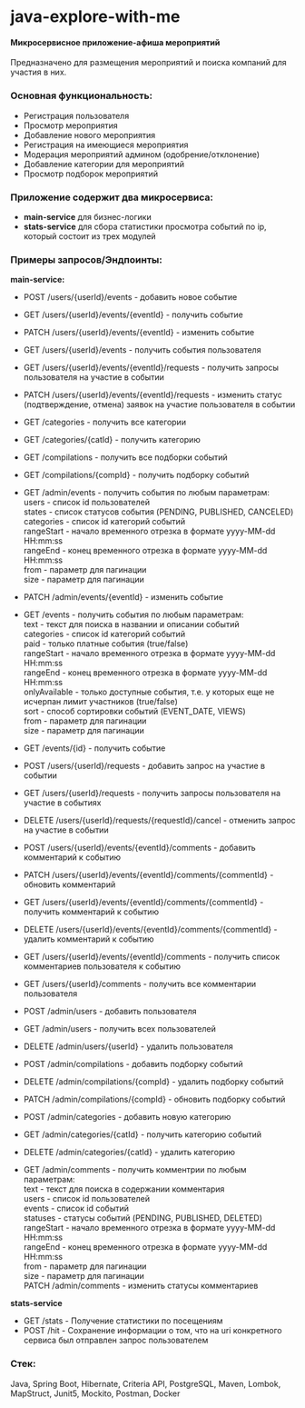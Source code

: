 # java-explore-with-me
#### Микросервисное приложение-афиша мероприятий

Предназначено для размещения мероприятий и поиска компаний для участия в них. 

### Основная функциональность:  
* Регистрация пользователя
* Просмотр мероприятия  
* Добавление нового мероприятия  
* Регистрация на имеющиеся мероприятия   
* Модерация мероприятий админом (одобрение/отклонение)  
* Добавление категории для мероприятий  
* Просмотр подборок мероприятий  

### Приложение содержит два микросервиса:

* **main-service** для бизнес-логики
* **stats-service** для сбора статистики просмотра событий по ip, который состоит из трех модулей

### Примеры запросов/Эндпоинты:  
**main-service:**  
+ POST /users/{userId}/events - добавить новое событие  
+ GET /users/{userId}/events/{eventId} - получить событие  
+ PATCH /users/{userId}/events/{eventId} - изменить событие  
+ GET /users/{userId}/events - получить события пользователя  
+ GET /users/{userId}/events/{eventId}/requests - получить запросы пользователя на участие в событии  
+ PATCH /users/{userId}/events/{eventId}/requests - изменить статус (подтверждение, отмена) заявок на участие пользователя в событии  

+ GET /categories - получить все категории  
+ GET /categories/{catId} - получить категорию  

+ GET /compilations - получить все подборки событий  
+ GET /compilations/{compId} - получить подборку событий  

+ GET /admin/events - получить события по любым параметрам:  
        users - список id пользователей  
        states - список статусов события (PENDING, PUBLISHED, CANCELED)  
        categories - список id категорий событий  
        rangeStart - начало временного отрезка в формате yyyy-MM-dd HH:mm:ss  
        rangeEnd - конец временного отрезка в формате yyyy-MM-dd HH:mm:ss  
        from - параметр для пагинации  
        size - параметр для пагинации  
+ PATCH /admin/events/{eventId} - изменить событие  

+ GET /events - получить события по любым параметрам:  
        text - текст для поиска в названии и описании событий  
        categories - список id категорий событий  
        paid - только платные события (true/false)  
        rangeStart - начало временного отрезка в формате yyyy-MM-dd HH:mm:ss  
        rangeEnd - конец временного отрезка в формате yyyy-MM-dd HH:mm:ss  
        onlyAvailable - только доступные события, т.е. у которых еще не исчерпан лимит участников (true/false)  
        sort - способ сортировки событий (EVENT_DATE, VIEWS)  
        from - параметр для пагинации  
        size - параметр для пагинации  
+ GET /events/{id} - получить событие  

+ POST /users/{userId}/requests - добавить запрос на участие в событии  
+ GET /users/{userId}/requests - получить запросы пользователя на участие в событиях  
+ DELETE /users/{userId}/requests/{requestId}/cancel - отменить запрос на участие в событии  

+ POST /users/{userId}/events/{eventId}/comments - добавить комментарий к событию  
+ PATCH /users/{userId}/events/{eventId}/comments/{commentId} - обновить комментарий  
+ GET /users/{userId}/events/{eventId}/comments/{commentId} - получить комментарий к событию  
+ DELETE /users/{userId}/events/{eventId}/comments/{commentId} - удалить комментарий к событию  
+ GET /users/{userId}/events/{eventId}/comments - получить список комментариев пользователя к событию  
+ GET /users/{userId}/comments - получить все комментарии пользователя  

+ POST /admin/users - добавить пользователя  
+ GET /admin/users - получить всех пользователей  
+ DELETE /admin/users/{userId} - удалить пользователя  
+ POST /admin/compilations - добавить подборку событий  
+ DELETE /admin/compilations/{compId} - удалить подборку событий  
+ PATCH /admin/compilations/{compId} - обновить подборку событий  
+ POST /admin/categories - добавить новую категорию  
+ GET /admin/categories/{catId} - получить категорию событий  
+ DELETE /admin/categories/{catId} - удалить категорию  
+ GET /admin/comments - получить комментрии по любым параметрам:  
        text - текст для поиска в содержании комментария  
        users - список id пользователей  
        events - список id событий  
        statuses - статусы событий (PENDING, PUBLISHED, DELETED)  
        rangeStart - начало временного отрезка в формате yyyy-MM-dd HH:mm:ss  
        rangeEnd - конец временного отрезка в формате yyyy-MM-dd HH:mm:ss  
        from - параметр для пагинации  
        size - параметр для пагинации  
        PATCH /admin/comments - изменить статусы комментариев  

**stats-service**

+ GET /stats - Получение статистики по посещениям
+ POST /hit - Сохранение информации о том, что на uri конкретного сервиса был отправлен запрос пользователем


### Стек:  
Java, Spring Boot, Hibernate, Criteria API, PostgreSQL, Maven, Lombok, MapStruct, Junit5, Mockito, Postman, Docker
